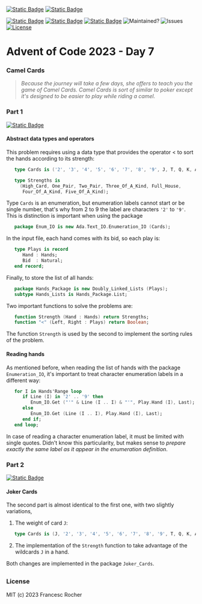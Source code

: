 [![Static Badge](https://img.shields.io/badge/Advent_of_Ada-Coding_for_a_cause-darkviolet?style=for-the-badge)](https://blog.adacore.com/announcing-advent-of-ada-2023-coding-for-a-cause)
[![Static Badge](https://img.shields.io/badge/Posted_To-Forum_Ada_Lang-darkcyan?style=for-the-badge)](https://forum.ada-lang.io/t/charity-advent-of-ada-spark-2023-submissions)

[![Static Badge](https://img.shields.io/badge/AoC_2023-Day_7-blue)](https://adventofcode.com/2023/day/7)
[![Static Badge](https://img.shields.io/badge/Ada-2022-blue)](https://ada-lang.io/docs/arm)
[![Static Badge](https://img.shields.io/badge/Build_with-Alire-blue)](https://alire.ada.dev/)
![Maintained?](https://img.shields.io/badge/Maintained%3F-yes-33aa33)
![Issues](https://img.shields.io/github/issues/rocher/advent-of-code.svg?label=Issues&color=grey)
[![License](https://img.shields.io/github/license/rocher/advent-of-code.svg?label=License&color=blue)](https://github.com/rocher/advent-of-code/blob/main/LICENSE)

##
# Advent of Code 2023 - Day 7

### Camel Cards

> *Because the journey will take a few days, she offers to teach you the game
> of Camel Cards. Camel Cards is sort of similar to poker except it's designed
> to be easier to play while riding a camel.*

### Part 1
[![Static Badge](https://img.shields.io/badge/read-part__1.adb-blue)](src/part_1.adb)

#### Abstract data types and operators

This problem requires using a data type that provides the operator $\lt$ to
sort the hands according to its strength:

```ada
   type Cards is ('2', '3', '4', '5', '6', '7', '8', '9', J, T, Q, K, A);

   type Strengths is
     (High_Card, One_Pair, Two_Pair, Three_Of_A_Kind, Full_House,
      Four_Of_A_Kind, Five_Of_A_Kind);
```

Type `Cards` is an enumeration, but enumeration labels cannot start or be
single number, that's why from 2 to 9 the label are characters `'2'` to `'9'`.
This is distinction is important when using the package

```ada
   package Enum_IO is new Ada.Text_IO.Enumeration_IO (Cards);
```

In the input file, each hand comes with its bid, so each play is:

```ada
   type Plays is record
      Hand : Hands;
      Bid  : Natural;
   end record;
```

Finally, to store the list of all hands:

```ada
   package Hands_Package is new Doubly_Linked_Lists (Plays);
   subtype Hands_Lists is Hands_Package.List;
```

Two important functions to solve the problems are:

```ada
   function Strength (Hand : Hands) return Strengths;
   function "<" (Left, Right : Plays) return Boolean;
```

The function `Strength` is used by the second to implement the sorting rules
of the problem.

#### Reading hands

As mentioned before, when reading the list of hands with the package
`Enumeration_IO`, it's important to treat character enumeration labels in a
different way:

```ada
   for I in Hands'Range loop
      if Line (I) in '2' .. '9' then
         Enum_IO.Get ("'" & Line (I .. I) & "'", Play.Hand (I), Last);
      else
         Enum_IO.Get (Line (I .. I), Play.Hand (I), Last);
      end if;
   end loop;
```

In case of reading a character enumeration label, it must be limited with
single quotes. Didn't know this particularity, but makes sense to *prepare
exactly the same label as it appear in the enumeration definition*.

### Part 2
[![Static Badge](https://img.shields.io/badge/read-part__2.adb-blue)](src/part_2.adb)

#### Joker Cards

The second part is almost identical to the first one, with two slightly
variations,

  1. The weight of card `J`:
   ```ada
      type Cards is (J, '2', '3', '4', '5', '6', '7', '8', '9', T, Q, K, A);
   ```
  2. The implementation of the `Strength` function to take advantage of the
     wildcards `J` in a hand.

Both changes are implemented in the package `Joker_Cards`.

##
### License
MIT (c) 2023 Francesc Rocher

